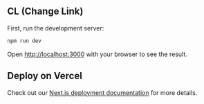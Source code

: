 ## CL (Change Link)

First, run the development server:

```bash
npm run dev
```

Open [http://localhost:3000](http://localhost:3000) with your browser to see the result.

## Deploy on Vercel

Check out our [Next.js deployment documentation](https://nextjs.org/docs/deployment) for more details.
